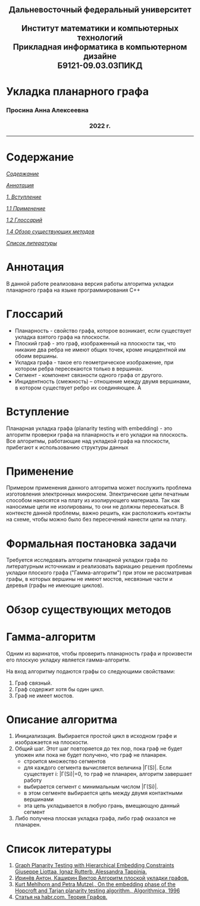 <h2 align="center">
Дальневосточный федеральный университет <br> <br>
Институт математики и компьютерных технологий <br>
Прикладная информатика в компьютерном дизайне <br>
Б9121-09.03.03ПИКД 
</h2>

# Укладка планарного графа
### Просина Анна Алексеевна

<h3 align="center">2022 г.  </h3>
<hr>

# Содержание

[*Содержание*](#содержание)

[*Аннотация*](#аннотация)

[*1. Вступление*](#вступление)

[*1.1 Применение*](#применение)

[*1.2 Глоссарий*](#глоссарий)

[*1.4 Обзор существующих методов*](#обзор-существующих-методов)

[*Список литературы*](#список-литературы)

# Аннотация
В данной работе реализована версия работы алгоритма укладки планарного графа на языке программирования С++

# Глоссарий
- Планарность - свойство графа, которое возникает, если существует укладка взятого графа на плоскости.
- Плоский граф - это граф, изображенный на плоскости так, что никакие два ребра не имеют общих точек, кроме инцидентной им обоим вершины.
- Укладка графа - такое его геометрическое изображение, при котором ребра пересекаются только в вершинах.
- Сегмент - компонент связности одного графа от другого.
- Инцидентность (смежность) – отношение между двумя вершинами, в котором существует ребро их соединяющее. А

# Вступление
Планарная укладка графа (planarity testing with embedding) - это алгоритм проверки графа на планарность и его укладки на плоскость.
Все алгоритмы, работающие над укладкой графа на плоскости, прибегают к использованию структуры данных

# Применение 
Примером применения данного алгоритма может послужить проблема изготовления электронных микросхем. Электрические цепи печатным способом наносятся на плату из изолирующего материала. Так как наносимые цепи не изолированы, то они не должны пересекаться. В контексте данной проблемы, важно решить, как расположить контакты на схеме, чтобы можно было без пересечений нанести цепи на плату. 

# Формальная постановка задачи
Требуется исследовать алгоритм планарной укладки графа по литературным источникам и реализовать вариацию решения проблемы укладки плоского графа ("Гамма-алгоритм") при этом не рассматривая графы, в которых вершины не имеют мостов, несвязные части и деревья (графы не имеющие циклов).

# Обзор существующих методов

# Гамма-алгоритм
Одним из варинатов, чтобы проверить планарность графа и произвести его плоскую укладку является гамма-алгоритм.

На вход алгоритму подаются графы со следующими свойствами:
1.	Граф связный.
2.	Граф содержит хотя бы один цикл.
3.	Граф не имеет мостов.


# Описание алгоритма
1. Инициализация. Выбирается простой цикл в исходном графе и изображается на плоскости.
2. Общий шаг. Этот шаг повторяется до тех пор, пока граф не будет уложен или пока не будет получено, что граф не планарен.
    -	строится множество сегментов
    -	для каждого сегмента вычисляется величина |Γ(S)|. Если существует i: |Γ(Si)|=0, то граф не планарен, алгоритм завершает работу
    -	выбирается сегмент с минимальным числом |Γ(Si)|.
    -	в этом сегменте выбирается цепь между двумя контактными вершинами
    -	эта цепь укладывается в любую грань, вмещающую данный сегмент
3. Либо получена плоская укладка графа, либо граф оказался не планарен.

# Список литературы
1. [Graph Planarity Testing with Hierarchical Embedding Constraints Giuseppe Liottaa, Ignaz Rutterb, Alessandra Tappinia.](https://arxiv.org/pdf/1904.12596.pdf)
2. [Иринёв Антон, Каширин Виктор Алгоритм плоской укладки графов.](https://studfile.net/preview/1869599/)
3. [Kurt Mehlhorn and Petra Mutzel., On the embedding phase of the Hopcroft and Tarjan planarity testing algorithm., Algorithmica, 1996](https://domino.mpi-inf.mpg.de/internet/reports.nsf/efc044f1568a0058c125642e0064c817/02b4941bb1079240c12560b700590d27/$FILE/MPI-I-94-117.pdf)
4. [Статья на habr.com. Теория Графов.](https://habr.com/ru/post/565998/)
